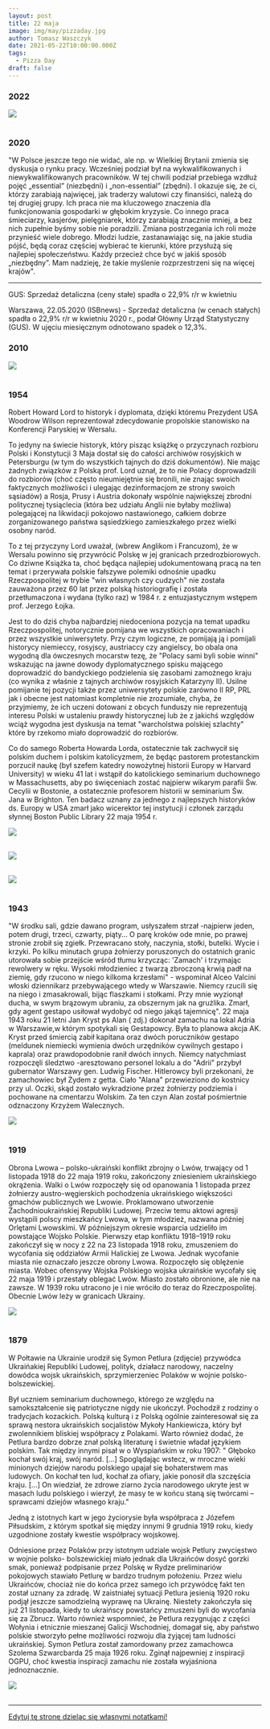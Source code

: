 ```yaml
---
layout: post
title: 22 maja
image: img/may/pizzaday.jpg
author: Tomasz Waszczyk
date: 2021-05-22T10:00:00.000Z
tags:
  - Pizza Day
draft: false
---
```


### 2022

<img src="./img/may/hipokryzja.jpeg"><br><br>

### 2020

"W Polsce jeszcze tego nie widać, ale np. w Wielkiej Brytanii zmienia się dyskusja o rynku pracy. Wcześniej podział był na wykwalifikowanych i niewykwalifikowanych pracowników. W tej chwili podział przebiega wzdłuż pojęć „essential” (niezbędni) i „non-essential” (zbędni). I okazuje się, że ci, którzy zarabiają najwięcej, jak traderzy walutowi czy finansiści, należą do tej drugiej grupy. Ich praca nie ma kluczowego znaczenia dla funkcjonowania gospodarki w głębokim kryzysie. Co innego praca śmieciarzy, kasjerów, pielęgniarek, którzy zarabiają znacznie mniej, a bez nich zupełnie byśmy sobie nie poradzili. Zmiana postrzegania ich roli może przynieść wiele dobrego. Młodzi ludzie, zastanawiając się, na jakie studia pójść, będą coraz częściej wybierać te kierunki, które przysłużą się najlepiej społeczeństwu. Każdy przecież chce być w jakiś sposób „niezbędny”. Mam nadzieję, że takie myślenie rozprzestrzeni się na więcej krajów".

---

GUS: Sprzedaż detaliczna (ceny stałe) spadła o 22,9% r/r w kwietniu

Warszawa, 22.05.2020 (ISBnews) - Sprzedaż detaliczna (w cenach stałych) spadła o 22,9% r/r w kwietniu 2020 r., podał Główny Urząd Statystyczny (GUS). W ujęciu miesięcznym odnotowano spadek o 12,3%.

### 2010

<img src="./img/may/pizzaday.jpg"><br><br>

### 1954

Robert Howard Lord to historyk i dyplomata, dzięki któremu Prezydent USA Woodrow Wilson reprezentował zdecydowanie propolskie stanowisko na Konferencji Paryskiej w Wersalu.

To jedyny na świecie historyk, który pisząc książkę o przyczynach rozbioru Polski i Konstytucji 3 Maja dostał się do całości archiwów rosyjskich w Petersburgu (w tym do wszystkich tajnych do dziś dokumentów).
Nie mając żadnych związków z Polską prof. Lord uznał, że to nie Polacy doprowadzili do rozbiorów (choć często nieumiejętnie się bronili, nie znając swoich faktycznych możliwości i ulegając dezinformacjom ze strony swoich sąsiadów) a Rosja, Prusy i Austria dokonały wspólnie największej zbrodni politycznej tysiąclecia (która bez udziału Anglii nie byłaby możliwa) polegającej na likwidacji pokojowo nastawionego, całkiem dobrze zorganizowanego państwa sąsiedzkiego zamieszkałego przez wielki osobny naród.

To z tej przyczyny Lord uważał, (wbrew Anglikom i Francuzom), że w Wersalu powinno się przywrócić Polskę w jej granicach przedrozbiorowych. Co dziwne Książka ta, choć będąca najlepiej udokumentowaną pracą na ten temat i przerywała polskie fałszywe polemiki odnośnie upadku Rzeczpospolitej w trybie "win własnych czy cudzych" nie została zauważona przez 60 lat przez polską historiografię i została przetłumaczona i wydana (tylko raz) w 1984 r. z entuzjastycznym wstępem prof. Jerzego Łojka.

Jest to do dziś chyba najbardziej niedoceniona pozycja na temat upadku Rzeczpospolitej, notorycznie pomijana we wszystkich opracowaniach i przez wszystkie uniwersytety. Przy czym logiczne, ze pomijają ją i pomijali historycy niemieccy, rosyjscy, austriaccy czy angielscy, bo obala ona wygodną dla ówczesnych mocarstw tezę, że "Polacy sami byli sobie winni" wskazując na jawne dowody dyplomatycznego spisku mającego doprowadzić do bandyckiego podzielenia się zasobami zamożnego kraju (co wynika z właśnie z tajnych archiwów rosyjskich Katarzyny II). Usilne pomijanie tej pozycji także przez uniwersytety polskie zarówno II RP, PRL jak i obecne jest natomiast kompletnie nie zrozumiałe, chyba, że przyjmiemy, że ich uczeni dotowani z obcych funduszy nie reprezentują interesu Polski w ustaleniu prawdy historycznej lub że z jakichś względów wciąż wygodna jest dyskusja na temat "warcholstwa polskiej szlachty" które by rzekomo miało doprowadzić do rozbiorów.

Co do samego Roberta Howarda Lorda, ostatecznie tak zachwycił się polskim duchem i polskim katolicyzmem, że będąc pastorem protestanckim porzucił naukę (był szefem katedry nowożytnej historii Europy w Harvard University) w wieku 41 lat i wstąpił do katolickiego seminarium duchownego w Massachusetts, aby po święceniach zostać najpierw wikarym parafii Św. Cecylii w Bostonie, a ostatecznie profesorem historii w seminarium Św. Jana w Brighton. Ten badacz uznany za jednego z najlepszych historyków ds. Europy w USA zmarł jako wicerektor tej instytucji i członek zarządu słynnej Boston Public Library 22 maja 1954 r.

<img src="./img/may/trzecimaja.jpeg"><br><br>

<img src="./img/may/howardlord.jpeg"><br><br>

<img src="./img/may/howardlord2.jpeg"><br><br>

### 1943

"W środku sali, gdzie dawano program, usłyszałem strzał -najpierw jeden, potem drugi, trzeci, czwarty, piąty... O parę kroków ode mnie, po prawej stronie zrobił się zgiełk. Przewracano stoły, naczynia, stołki, butelki. Wycie i krzyki. Po kilku minutach grupa żołnierzy poruszonych do ostatnich granic utorowała sobie przejście wśród tłumu krzycząc: 'Zamach' i trzymając rewolwery
w ręku. Wysoki młodzieniec z twarzą zbroczoną krwią padł na ziemię, gdy rzucono w niego kilkoma krzesłami" - wspominał
Alceo Valcini włoski dziennikarz przebywającego wtedy w Warszawie. Niemcy rzucili się na niego i zmasakrowali, bijąc flaszkami i stołkami.
Przy mnie wyzionął ducha, w swym
brązowym ubraniu, za obszernym jak na gruźlika. Zmarł, gdy agent gestapo usiłował wydobyć od niego jakąś tajemnicę".
22 maja 1943 roku 21 letni Jan Kryst ps Alan ( zdj.) dokonał zamachu na lokal Adria w Warszawie,w którym spotykali się Gestapowcy.
Była to planowa akcja AK.
Kryst przed śmiercią zabił kapitana oraz dwóch poruczników gestapo (meldunek niemiecki wymienia dwóch urzędników cywilnych gestapo i kaprala) oraz prawdopodobnie ranił dwóch innych.
Niemcy natychmiast rozpoczęli śledztwo -aresztowano personel lokalu a do "Adrii" przybył gubernator Warszawy gen. Ludwig
Fischer. Hitlerowcy byli przekonani, że zamachowiec był Żydem z getta. Ciało "Alana" przewieziono do kostnicy przy ul. Oczki, skąd zostało wykradzione przez
żołnierzy podziemia i pochowane na cmentarzu Wolskim.
Za ten czyn Alan został pośmiertnie odznaczony Krzyżem Walecznych.

<img src="./img/may/alan.jpg"><br><br>

### 1919

Obrona Lwowa – polsko-ukraiński konflikt zbrojny o Lwów, trwający od 1 listopada 1918 do 22 maja 1919 roku, zakończony zniesieniem ukraińskiego okrążenia. Walki o Lwów rozpoczęły się od opanowania 1 listopada przez żołnierzy austro-węgierskich pochodzenia ukraińskiego większości gmachów publicznych we Lwowie. Proklamowano utworzenie Zachodnioukraińskiej Republiki Ludowej. Przeciw temu aktowi agresji  wystąpili polscy mieszkańcy Lwowa, w tym młodzież, nazwana później Orlętami Lwowskimi. W późniejszym okresie wsparcia udzieliło im powstające Wojsko Polskie. Pierwszy etap konfliktu 1918–1919 roku zakończył się w nocy z 22 na 23 listopada 1918 roku, zmuszeniem do wycofania się oddziałów Armii Halickiej ze Lwowa. Jednak wycofanie miasta nie oznaczało jeszcze obrony Lwowa. Rozpoczęło się oblężenie miasta. Wobec ofensywy Wojska Polskiego wojska ukraińskie  wycofały się 22 maja 1919 i przestały oblegać Lwów. Miasto zostało obronione, ale nie na zawsze. W 1939 roku utracono je i nie wróciło do teraz do Rzeczpospolitej. Obecnie Lwów leży w granicach Ukrainy.

<img src="./img/may/lwowatak.jpg"><br><br>

### 1879

W Połtawie na Ukrainie urodził się Symon Petlura (zdjęcie) przywódca Ukraińakiej Republiki Ludowej, polityk, działacz narodowy, naczelny dowódca wojsk ukraińskich, sprzymierzeniec Polaków w wojnie polsko- bolszewickiej.

Był uczniem seminarium duchownego, którego ze względu na samokształcenie się patriotyczne nigdy nie ukończył. Pochodził z rodziny o tradycjach kozackich. Polską kulturą i z Polską ogólnie zainteresował się za sprawą nestora ukraińskich socjalistów Mykoły Hankiewicza, który był zwolennikiem bliskiej współpracy z Polakami. Warto również dodać, że Petlura bardzo dobrze znał polską literaturę i świetnie władał językiem polskim.
Tak między innymi pisał w o Wyspiańskim w roku 1907:
" Głęboko kochał swój kraj, swój naród. […] Spoglądając wstecz, w mroczne wieki minionych dziejów narodu polskiego upajał się bohaterstwem mas ludowych. On kochał ten lud, kochał za ofiary, jakie ponosił dla szczęścia kraju. […] On wiedział, że zdrowe ziarno życia narodowego ukryte jest w masach ludu polskiego i wierzył, że masy te w końcu staną się twórcami – sprawcami dziejów własnego kraju."

Jedną z istotnych kart w jego życiorysie była współpraca z Józefem Piłsudskim, z którym spotkał się między innymi 9 grudnia 1919 roku, kiedy uzgodnione zostały kwestie współpracy wojskowej.

Odniesione przez Polaków przy istotnym udziale wojsk Petlury zwycięstwo w wojnie polsko- bolszewickiej miało jednak dla Ukraińców dosyć gorzki smak, ponieważ podpisanie przez Polskę w Rydze preliminariów pokojowych stawiało Petlurę w bardzo trudnym położeniu. Przez wielu Ukraińców, chociaż nie do końca przez samego ich przywódcę fakt ten został uznany za zdradę. W zaistniałej sytuacji Petlura jesienią 1920 roku podjął jeszcze samodzielną wyprawę na Ukrainę. Niestety zakończyła się już 21 listopada, kiedy to ukraińscy powstańcy zmuszeni byli do wycofania się za Zbrucz. Warto również wspomnieć, że Petlura rezygnując z części Wołynia i etnicznie mieszanej Galicji Wschodniej, domagał się, aby państwo polskie stworzyło pełne możliwości rozwoju dla żyjącej tam ludności ukraińskiej.
Symon Petlura został zamordowany przez zamachowca Szolema Szwarcbarda 25 maja 1926 roku. Zginął najpewniej z inspiracji OGPU, choć kwestia inspiracji zamachu nie została wyjaśniona jednoznacznie.

<img src="./img/may/petlura.jpg"><br><br>

---

<a href="https://github.com/TomaszWaszczyk/historia.waszczyk.com/edit/master/src/content/may-22.md" target="_blank">Edytuj tę stronę dzieląc się własnymi notatkami!</a>
